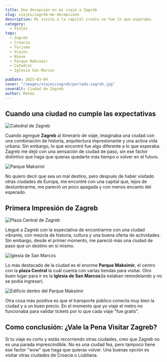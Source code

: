 ```yaml
---
title: Una decepción en mi viaje a Zagreb
slug: viajes/zagreb-me-decepciono
description: Mi visita a la capital croata no fue lo que esperaba.
category:
  - Viajes
tags:
  - Zagreb
  - Croacia 
  - Turismo
  - Viajes
  - Nieve
  - Parque Maksimir
  - Catedral  
  - Iglesia San Marcos

pubDate: 2025-03-04
cover: "/images/viajes/zagreb/portada-zagreb.jpg"
coverAlt: Ciudad de Zagreb
author: Mateo 
---
```


## Cuando una ciudad no cumple las expectativas 
<img src="/images/viajes/zagreb/catedral-zagreb.jpg" alt="Catedral de Zagreb">

Cuando agregué **Zagreb** al itinerario de viaje, imaginaba una ciudad con una combinación de historia, arquitectura impresionante y una activa vida urbana. Sin embargo, lo que encontré fue algo diferente a lo que esperaba. Zagreb me dejó con una sensación de ciudad de paso, sin ese factor distintivo que haga que quieras quedarte más tiempo o volver en el futuro.

<img src="/images/viajes/zagreb/parque-maksimir2.jpg" alt="Parque Maksimir">

No quiero decir que sea un mal destino, pero después de haber visitado otras ciudades de Europa, me encontré con una capital que, lejos de deslumbrarme, me pareció un poco apagada y con menos encanto del esperado.

## Primera Impresión de Zagreb
<img src="/images/viajes/zagreb/plaza-cantral-zagreb.jpg" alt="Plaza Central de Zagreb">

Llegué a Zagreb con la expectativa de encontrarme con una ciudad vibrante, con mezcla de historia, cultura y una buena oferta de actividades. Sin embargo, desde el primer momento, me pareció más una ciudad de paso que un destino en sí mismo.

<img src="/images/viajes/zagreb/zatedral-techo.jpg" alt="Iglesia de San Marcos">

Lo más destacado de la ciudad es el enorme **Parque Maksimir**, el centro con la **plaza Central** la cuál cuenta con varias tiendas para visitar. Otro buen lugar para ir es la **Iglesia de San Marcos**(la estaban remodelando y no se podía ingresar).

<img src="/images/viajes/zagreb/zagreb1.jpg" alt="Edificio dentro del Parque Maksimir">

Otra cosa más positiva es que el transporte público conecta muy bien la ciudad y a un buen precio. En el momento que yo viaje el metro no funcionaba para validar tickets por lo que cada viaje "fue gratis".

## Como conclusión: ¿Vale la Pena Visitar Zagreb?
Si tu viaje es corto y estás recorriendo otras ciudades, creo que Zagreb no es una parada imprescindible. No es una ciudad fea, pero tampoco tiene ese factor "wow" que haga que quieras volver. Una buenas opción es visitar otras ciudades de Croacia o Liubliana.
